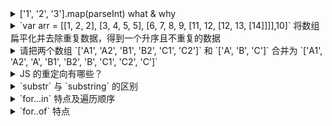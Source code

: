 <details>
  <summary>['1', '2', '3'].map(parseInt) what & why</summary>
  
  ```javascript
  ['10', '10', '10', '10'].map(parseInt);
  // [10, NaN, 2, 3];
  ```
  > parseInt(string[, radix]):int|NaN，解析一个字符串参数，并返回一个指定基数的整数
  * string: 被解析的值，如果参数不是一个字符串，则将其转换为字符串（toString), 字符串开头空白符会被省略
  * radix: 2-36 之间的整数，默认为 10
  * 返回一个整数或 `NaN`

  #### radix 为 `undefined/0/没有指定参数`时处理原则：
  1. 如果字符串 string 以 `0x` 或者 `0X` 开头，则基数是 16（十六进制）
  2. 如果字符串 string 以 `0` 开头，则基数是 8（八进制）或 10（十进制)，具体情况由实现环境决定，ES5 规定是 10，但并不是所有浏览器都遵守，需明确指定 radix 参数
  3. 如果字符串 string 以其它任何值开头，则基数是 10（十进制）

  > map(callback(currentValue[, index[, array]])[, thsArg]): newArray
  
  ```javascript
  parseInt('10', 0);    // 10
  parseInt('10', 1);    // NaN
  parseInt('10', 2);    // 2
  parseInt('10', 3);    // 3

  // 
  parseInt('1', 0);     // 1
  parseInt('2', 1);     // NaN
  parseInt('3', 3);     // NaN
  ```

</details>

<details>
  <summary>
  `var arr = [[1, 2, 2], [3, 4, 5, 5], [6, 7, 8, 9, [11, 12, [12, 13, [14]]]],10]`
  将数组扁平化并去除重复数据，得到一个升序且不重复的数据
  </summary>

  ```javascript
  function flatten(arr) {
    return arr.reduce((acc, val) => {
      return acc.concat(Array.isArray(val) ? flatten(val) : val)
    }, [])
  }

  let result = Array.from(new Set(flatten(arr)));
  result = result.sort((a, b) => a - b);
  ```
</details>

<details>
  <summary>
    请把两个数组 `['A1', 'A2', 'B1', 'B2', 'C1', 'C2']` 和 `['A', 'B', 'C']` 合并为 `['A1', 'A2', 'A', 'B1', 'B2', 'B', 'C1', 'C2', 'C']`
  </summary>

  ```javascript
  let a1 = ['A1', 'A2', 'B1', 'B2', 'C1', 'C2'];
  let a2 = ['A', 'B', 'C'];
  
  // 确保 a2 的 'A' 能排到 a1 的 'A2' 后面
  a2 = a2.map(val => val + '3');

  let a3 = [...a1, ...a2].sort(val) => {
    if (val.includes('3')) {
      return val.split('')[0];
    }
    return val;
  })
  ```
</details>

<details>
  <summary>JS 的重定向有哪些？</summary>

  ```javascript
  let url = 'http://wuliv.com';

  location.assign(url);
  location.href = url;
  
  window.location = url;
  top.location = url;
  self.location = url;

  window.location.href = url;
  ```
</details>

<details>
  <summary>`substr` 与 `substring` 的区别</summary>

  > substr(start[, length])

  > substring(start [, end]) 

  相同：当有一个参数时，两者的功能是一样的，返回从 start 指定位置到字符串结束的子串

  不同：有两个参数时
  
  1. `substr(start, length)` 返回从 start 位置开始 length 长度的子串
  2. `substr(start, length)` 当 length 为 0 或负数时，返回空字符串
  3. `substring(start, end)` 返回从 start 位置开始到 end 位置的子串（不含 end)
  4. `substring(start, end)` 使用 start/end 两者中较小值作为起始点
  5. `substring(start, end)` start 或 end 为 NaN 或负数，那么将其替换为 0
  6. str 是字符串时 `str.substring(start,end)` 和 `str.slice(start, end)` 等价
</details>

<details>
  <summary>`for...in` 特点及遍历顺序</summary>

  特点：
  1. 循环返回的值是数据结构的“键值名"
  2. 遍历对象返回对象的 key 值，遍历数组返回数组的下标（key)
  3. 不仅可遍历数字键名，还会遍历**原型上的值**和手动添加的其它键
  4. 不可推出循环

  > 排序属性：也即数字属性，指对象中以数字为键名的属性，V8 中被称为 elements。

  > 常规属性：也即字符串属性，指对象中以字符串为键名的属性，V8 中被称为 properties

  **遍历顺序：ECMAScript 规范中定义 "数字属性应该按照索引值大小升序排列，字符串属性按照创建时的顺序升序排列**

</details>

<details>
  <summary>`for..of` 特点</summary>

  特点：
  1. 数据结构只要部署了 `Symbol.iterator` 属性，就被视为具有 iterator 接口，可用 `for...of` 循环
  2. 可结合 `break/continue/throw/return` 退出寻

  具备 iterator 接口的数据结构：
  1. Array
  2. Map
  3. Set
  4. String
  5. arguments 对象
  6. NodeList（dom 列表集合）
<details>